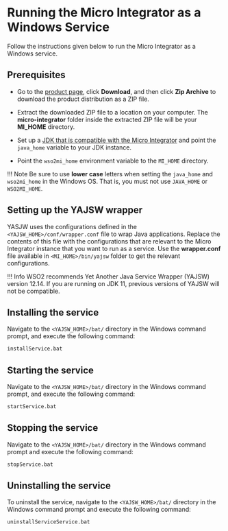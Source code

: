# Running the Micro Integrator as a Windows Service

Follow the instructions given below to run the Micro Integrator as a Windows service.

## Prerequisites

-	Go to the [product page](https://wso2.com/integration/micro-integrator/#), click **Download**, and then click **Zip Archive** to download the product distribution as a ZIP file.

-	Extract the downloaded ZIP file to a location on your computer. The <b>micro-integrator</b> folder inside the extracted ZIP file will be your <b>MI_HOME</b> directory.

-	Set up a [JDK that is compatible with the Micro Integrator](../install_prerequisites/#environment-compatibility) and point the `java_home` variable to your JDK instance. 
 
-	Point the `wso2mi_home` environment variable to the `MI_HOME` directory.

!!! Note 
    Be sure to use **lower case** letters when setting the `java_home` and `wso2mi_home` in the Windows OS. That is, you must not use `JAVA_HOME` or `WSO2MI_HOME`.
  
## Setting up the YAJSW wrapper 

YASJW uses the configurations defined in the `<YAJSW_HOME>/conf/wrapper.conf` file to wrap Java applications. Replace the contents of this file with the configurations that are relevant to the Micro Integrator instance that you want to run as a service. Use the **wrapper.conf** file available in `<MI_HOME>/bin/yajsw` folder to get the relevant configurations.

!!! Info
    WSO2 recommends Yet Another Java Service Wrapper (YAJSW) version 12.14. If you are running on JDK 11, previous versions of YAJSW will not be compatible.

## Installing the service

Navigate to the `<YAJSW_HOME>/bat/` directory in the Windows command prompt, and execute the following command: 

```bash
installService.bat
```

## Starting the service

Navigate to the `<YAJSW_HOME>/bat/` directory in the Windows command prompt, and execute the following command: 

```bash
startService.bat
```

## Stopping the service

Navigate to the `<YAJSW_HOME>/bat/` directory in the Windows command prompt and execute the following command: 

```bash
stopService.bat
```

## Uninstalling the service

To uninstall the service, navigate to the `<YAJSW_HOME>/bat/` directory in the Windows command prompt and execute the following command: 
 
```bash
uninstallServiceService.bat
```
